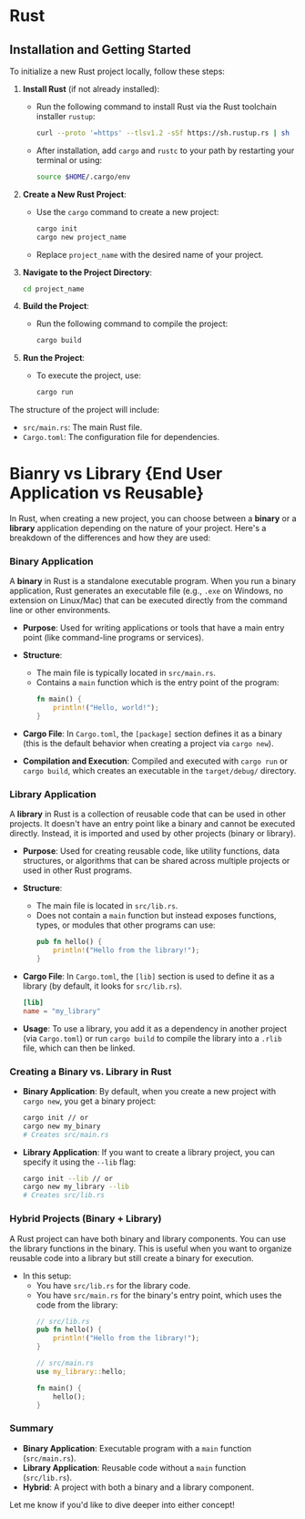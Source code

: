 # Rust

## Installation and Getting Started

To initialize a new Rust project locally, follow these steps:

1. **Install Rust** (if not already installed):
   - Run the following command to install Rust via the Rust toolchain installer `rustup`:
     ```bash
     curl --proto '=https' --tlsv1.2 -sSf https://sh.rustup.rs | sh
     ```
   - After installation, add `cargo` and `rustc` to your path by restarting your terminal or using:
     ```bash
     source $HOME/.cargo/env
     ```

2. **Create a New Rust Project**:
   - Use the `cargo` command to create a new project:
     ```bash
     cargo init
     cargo new project_name
     ```
   - Replace `project_name` with the desired name of your project.

3. **Navigate to the Project Directory**:
   ```bash
   cd project_name
   ```

4. **Build the Project**:
   - Run the following command to compile the project:
     ```bash
     cargo build
     ```

5. **Run the Project**:
   - To execute the project, use:
     ```bash
     cargo run
     ```

The structure of the project will include:
- `src/main.rs`: The main Rust file.
- `Cargo.toml`: The configuration file for dependencies.


# Bianry vs Library {End User Application vs Reusable}

In Rust, when creating a new project, you can choose between a **binary** or a **library** application depending on the nature of your project. Here's a breakdown of the differences and how they are used:

### Binary Application
A **binary** in Rust is a standalone executable program. When you run a binary application, Rust generates an executable file (e.g., `.exe` on Windows, no extension on Linux/Mac) that can be executed directly from the command line or other environments.

- **Purpose**: Used for writing applications or tools that have a main entry point (like command-line programs or services).
- **Structure**:
  - The main file is typically located in `src/main.rs`.
  - Contains a `main` function which is the entry point of the program:
    ```rust
    fn main() {
        println!("Hello, world!");
    }
    ```

- **Cargo File**: In `Cargo.toml`, the `[package]` section defines it as a binary (this is the default behavior when creating a project via `cargo new`).
  
- **Compilation and Execution**: Compiled and executed with `cargo run` or `cargo build`, which creates an executable in the `target/debug/` directory.

### Library Application
A **library** in Rust is a collection of reusable code that can be used in other projects. It doesn't have an entry point like a binary and cannot be executed directly. Instead, it is imported and used by other projects (binary or library).

- **Purpose**: Used for creating reusable code, like utility functions, data structures, or algorithms that can be shared across multiple projects or used in other Rust programs.
- **Structure**:
  - The main file is located in `src/lib.rs`.
  - Does not contain a `main` function but instead exposes functions, types, or modules that other programs can use:
    ```rust
    pub fn hello() {
        println!("Hello from the library!");
    }
    ```

- **Cargo File**: In `Cargo.toml`, the `[lib]` section is used to define it as a library (by default, it looks for `src/lib.rs`).
  ```toml
  [lib]
  name = "my_library"
  ```

- **Usage**: To use a library, you add it as a dependency in another project (via `Cargo.toml`) or run `cargo build` to compile the library into a `.rlib` file, which can then be linked.

### Creating a Binary vs. Library in Rust

- **Binary Application**: By default, when you create a new project with `cargo new`, you get a binary project:
  ```bash
  cargo init // or
  cargo new my_binary
  # Creates src/main.rs
  ```

- **Library Application**: If you want to create a library project, you can specify it using the `--lib` flag:
  ```bash
  cargo init --lib // or
  cargo new my_library --lib
  # Creates src/lib.rs
  ```

### Hybrid Projects (Binary + Library)
A Rust project can have both binary and library components. You can use the library functions in the binary. This is useful when you want to organize reusable code into a library but still create a binary for execution.

- In this setup:
  - You have `src/lib.rs` for the library code.
  - You have `src/main.rs` for the binary's entry point, which uses the code from the library:
    ```rust
    // src/lib.rs
    pub fn hello() {
        println!("Hello from the library!");
    }

    // src/main.rs
    use my_library::hello;

    fn main() {
        hello();
    }
    ```

### Summary
- **Binary Application**: Executable program with a `main` function (`src/main.rs`).
- **Library Application**: Reusable code without a `main` function (`src/lib.rs`).
- **Hybrid**: A project with both a binary and a library component.

Let me know if you'd like to dive deeper into either concept!
